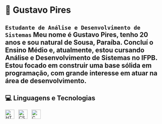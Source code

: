 # 📍 Gustavo Pires
**`Estudante de Análise e Desenvolvimento de Sistemas`**
Meu nome é Gustavo Pires, tenho 20 anos e sou natural de Sousa, Paraíba. Concluí o Ensino Médio e, atualmente, estou cursando Análise e Desenvolvimento de Sistemas no IFPB. Estou focado em construir uma base sólida em programação, com grande interesse em atuar na área de desenvolvimento.
---
## 💻 Linguagens e Tecnologias

<img 
    align="left" 
    alt="HTML"
    title="HTML" 
    width="30px" 
    style="padding-right: 10px;" 
    src="https://cdn.jsdelivr.net/gh/devicons/devicon@latest/icons/html5/html5-original.svg" 
/>
<img 
    align="left" 
    alt="CSS" 
    title="CSS"
    width="30px" 
    style="padding-right: 10px;" 
    src="https://cdn.jsdelivr.net/gh/devicons/devicon@latest/icons/css3/css3-original.svg" 
/>
<img 
    align="left" 
    alt="C" 
    title="C"
    width="30px" 
    style="padding-right: 10px;" 
    src="https://cdn.jsdelivr.net/gh/devicons/devicon@latest/icons/c/c-original.svg"
/>
